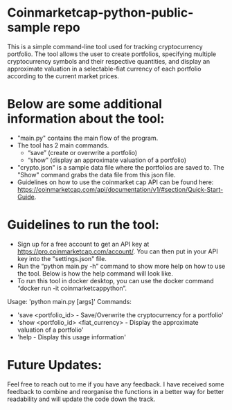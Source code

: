 # Coinmarketcap-python-public-sample repo
This is a simple command-line tool used for tracking cryptocurrency portfolio. 
The tool allows the user to create portfolios, specifying multiple cryptocurrency symbols and their respective quantities, and display an approximate valuation in a selectable-fiat currency of each portfolio according to the current market prices.

# Below are some additional information about the tool:
- "main.py" contains the main flow of the program.
- The tool has 2 main commands.
    - “save” (create or overwrite a portfolio)
    - “show” (display an approximate valuation of a portfolio)
- "crypto.json" is a sample data file where the portfolios are saved to. The "Show" command grabs the data file from this json file. 
- Guidelines on how to use the coinmarket cap API can be found here: https://coinmarketcap.com/api/documentation/v1/#section/Quick-Start-Guide.

# Guidelines to run the tool:
- Sign up for a free account to get an API key at https://pro.coinmarketcap.com/account/. You can then put in your API key into the "settings.json" file. 
- Run the “python main.py -h” command to show more help on how to use the tool. Below is how the help command will look like. 
- To run this tool in docker desktop, you can use the docker command “docker run -it coinmarketcappython”.

Usage: 'python main.py <command> [args]'
Commands:
- 'save <portfolio_id> <Crypto Symbol=Units,Crypto Symbol=Units,...> - Save/Overwrite the cryptocurrency for a portfolio'
- 'show <portfolio_id> <fiat_currency> - Display the approximate valuation of a portfolio'
- 'help - Display this usage information'

# Future Updates: 
Feel free to reach out to me if you have any feedback. I have received some feedback to combine and reorganise the functions in a better way for better readability and will update the code down the track. 